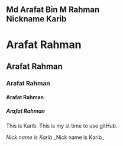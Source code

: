 <!--markdown tutorial-->
Md Arafat Bin M Rahman  
Nickname Karib  
---


# Arafat Rahman
## Arafat Rahman
### Arafat Rahman
#### Arafat Rahman
##### Arafat Rahman

<p>This is Karib. This is my st time to use gitHub.</p>
<i>Nick name is Karib</i>  
_Nick name is Karib_